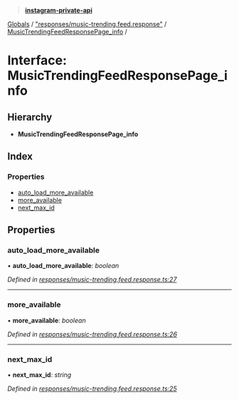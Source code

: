 > **[instagram-private-api](../README.md)**

[Globals](../README.md) / ["responses/music-trending.feed.response"](../modules/_responses_music_trending_feed_response_.md) / [MusicTrendingFeedResponsePage_info](_responses_music_trending_feed_response_.musictrendingfeedresponsepage_info.md) /

# Interface: MusicTrendingFeedResponsePage_info

## Hierarchy

- **MusicTrendingFeedResponsePage_info**

## Index

### Properties

- [auto_load_more_available](_responses_music_trending_feed_response_.musictrendingfeedresponsepage_info.md#auto_load_more_available)
- [more_available](_responses_music_trending_feed_response_.musictrendingfeedresponsepage_info.md#more_available)
- [next_max_id](_responses_music_trending_feed_response_.musictrendingfeedresponsepage_info.md#next_max_id)

## Properties

### auto_load_more_available

• **auto_load_more_available**: _boolean_

_Defined in [responses/music-trending.feed.response.ts:27](https://github.com/realinstadude/instagram-private-api/blob/4ae8fec/src/responses/music-trending.feed.response.ts#L27)_

---

### more_available

• **more_available**: _boolean_

_Defined in [responses/music-trending.feed.response.ts:26](https://github.com/realinstadude/instagram-private-api/blob/4ae8fec/src/responses/music-trending.feed.response.ts#L26)_

---

### next_max_id

• **next_max_id**: _string_

_Defined in [responses/music-trending.feed.response.ts:25](https://github.com/realinstadude/instagram-private-api/blob/4ae8fec/src/responses/music-trending.feed.response.ts#L25)_
